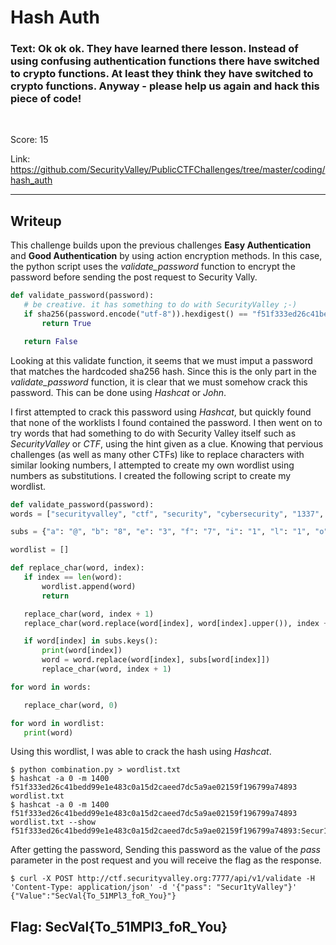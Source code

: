 # Hash Auth

### Text: Ok ok ok. They have learned there lesson. Instead of using confusing authentication functions there have switched to crypto functions. At least they think they have switched to crypto functions. Anyway - please help us again and hack this piece of code! 

&nbsp;

Score: 15

Link: https://github.com/SecurityValley/PublicCTFChallenges/tree/master/coding/hash_auth

---
 ## Writeup

 This challenge builds upon the previous challenges **Easy Authentication** and **Good Authentication** by using action encryption methods. In this case, the python script uses the *validate_password* function to encrypt the password before sending the post request to Security Vally.

 ```python
def validate_password(password):
    # be creative. it has something to do with SecurityValley ;-)
    if sha256(password.encode("utf-8")).hexdigest() == "f51f333ed26c41bedd99e1e483c0a15d2caeed7dc5a9ae02159f196799a74893":
        return True 

    return False
 ```

Looking at this validate function, it seems that we must imput a password that matches the hardcoded sha256 hash. Since this is the only part in the *validate_password* function, it is clear that we must somehow crack this password. This can be done using *Hashcat* or *John*. 

I first attempted to crack this password using *Hashcat*, but quickly found that none of the worklists I found contained the password. I then went on to try words that had something to do with Security Valley itself such as *SecurityValley* or *CTF*, using the hint given as a clue. Knowing that pervious challenges (as well as many other CTFs) like to replace characters with similar looking numbers, I attempted to create my own wordlist using numbers as substitutions. I created the following script to create my wordlist.

 ```python
def validate_password(password):
words = ["securityvalley", "ctf", "security", "cybersecurity", "1337", "capturetheflag", "hashauth"]

subs = {"a": "@", "b": "8", "e": "3", "f": "7", "i": "1", "l": "1", "o": '0', "p": '9', "t": "7"}

wordlist = []

def replace_char(word, index):
    if index == len(word):
        wordlist.append(word)
        return

    replace_char(word, index + 1)
    replace_char(word.replace(word[index], word[index].upper()), index + 1)

    if word[index] in subs.keys():
        print(word[index])
        word = word.replace(word[index], subs[word[index]])
        replace_char(word, index + 1)

for word in words:

    replace_char(word, 0)

for word in wordlist:
    print(word)

 ```

 Using this wordlist, I was able to crack the hash using *Hashcat*.
 ```
$ python combination.py > wordlist.txt
$ hashcat -a 0 -m 1400 f51f333ed26c41bedd99e1e483c0a15d2caeed7dc5a9ae02159f196799a74893 wordlist.txt  
$ hashcat -a 0 -m 1400 f51f333ed26c41bedd99e1e483c0a15d2caeed7dc5a9ae02159f196799a74893 wordlist.txt --show
f51f333ed26c41bedd99e1e483c0a15d2caeed7dc5a9ae02159f196799a74893:Secur1tyValley
 ```

After getting the password, Sending this password as the value of the *pass* parameter in the post request and you will receive the flag as the response.
 ```
$ curl -X POST http://ctf.securityvalley.org:7777/api/v1/validate -H 'Content-Type: application/json' -d '{"pass": "Secur1tyValley"}' 
{"Value":"SecVal{To_51MPl3_foR_You}"}
 ```

 ## Flag: SecVal{To_51MPl3_foR_You}